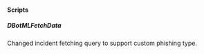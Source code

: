 
#### Scripts
##### DBotMLFetchData
Changed incident fetching query to support custom phishing type.